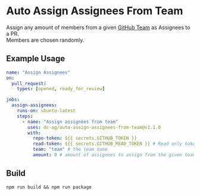 # Auto Assign Assignees From Team

Assign any amount of members from a given [GitHub Team](https://help.github.com/en/github/setting-up-and-managing-organizations-and-teams/organizing-members-into-teams) as Assignees to a PR.\
Members are chosen randomly.

## Example Usage

```yaml
name: "Assign Assignees"
on:
  pull_request:
    types: [opened, ready_for_review]

jobs:
  assign-assignees:
    runs-on: ubuntu-latest
    steps:
      - name: "Assign assignees from team"
        uses: dc-ag/auto-assign-assignees-from-team@v1.1.0
        with:
          repo-token: ${{ secrets.GITHUB_TOKEN }}
          read-token: ${{ secrets.GITHUB_READ_TOKEN }} # Read only token which needs access to fetch team members
          team: "team" # the team name
          amount: 0 # amount of assignees to assign from the given team, 0 to assign all. If the amount exceeds the member count of the team all members will be added
```

## Build
```shell
npm run build && npm run package
```